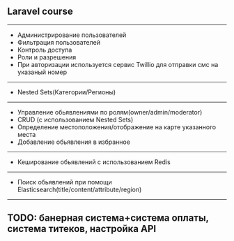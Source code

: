 ## Laravel course

---
- Администрирование пользователей
- Фильтрация пользователей
- Контроль доступа
- Роли и разрешения
- При авторизации используется сервис Twillio для отправки смс на указаный номер
---
- Nested Sets(Категории/Регионы)
---
- Управление обьявлениями по ролям(owner/admin/moderator)
- CRUD (с использованием Nested Sets)
- Определение местоположения/отображение на карте указанного места
- Добавление обьявления в избранное
---
- Кеширование обьявлений с использованием Redis
---
- Поиск обьявлений при помощи Elasticsearch(title/content/attribute/region)
---
TODO: банерная система+система оплаты, система титеков, настройка API
---
